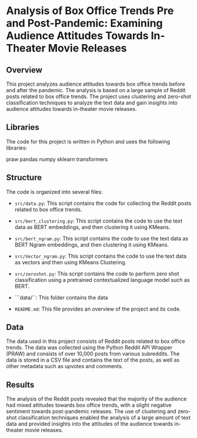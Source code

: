 # Analysis of Box Office Trends Pre and Post-Pandemic: Examining Audience Attitudes Towards In-Theater Movie Releases

## Overview
This project analyzes audience attitudes towards box office trends before and after the pandemic. The analysis is based on a large sample of Reddit posts related to box office trends. The project uses clustering and zero-shot classification techniques to analyze the text data and gain insights into audience attitudes towards in-theater movie releases.

## Libraries
The code for this project is written in Python and uses the following libraries:

praw
pandas
numpy
sklearn
transformers

## Structure

The code is organized into several files:

- ```src/data.py```: This script contains the code for collecting the Reddit posts related to box office trends.

- ```src/bert_clustering.py```: This script contains the code to use the text data as BERT embeddings, and then clustering it using KMeans.

- ```src/bert_ngram.py```: This script contains the code to use the text data as BERT Ngram embeddings, and then clustering it using KMeans.

- ```src/Vector_ngram.py```: This script contains the code to use the text data as vectors and then using KMeans Clustering.

- ```src/zeroshot.py```: This script contains the code to perform zero shot classification using a pretrained contextualized language model such as BERT.

- ```data/``: This folder contains the data

- ```README.md```: This file provides an overview of the project and its code.

## Data
The data used in this project consists of Reddit posts related to box office trends. The data was collected using the Python Reddit API Wrapper (PRAW) and consists of over 10,000 posts from various subreddits. The data is stored in a CSV file and contains the text of the posts, as well as other metadata such as upvotes and comments.

## Results
The analysis of the Reddit posts revealed that the majority of the audience had mixed attitudes towards box office trends, with a slight negative sentiment towards post-pandemic releases. The use of clustering and zero-shot classification techniques enabled the analysis of a large amount of text data and provided insights into the attitudes of the audience towards in-theater movie releases.
 
 